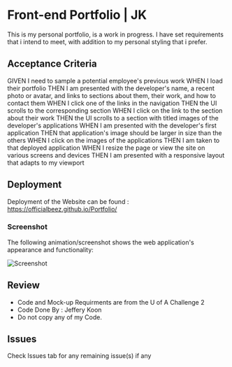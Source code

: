 # Front-end Portfolio | JK

This is my personal portfolio, is a work in progress.
I have set requirements that i intend to meet, with addition to my personal styling that i prefer.



## Acceptance Criteria


GIVEN I need to sample a potential employee's previous work
WHEN I load their portfolio
THEN I am presented with the developer's name, a recent photo or avatar, and links to sections about them, their work, and how to contact them
WHEN I click one of the links in the navigation
THEN the UI scrolls to the corresponding section
WHEN I click on the link to the section about their work
THEN the UI scrolls to a section with titled images of the developer's applications
WHEN I am presented with the developer's first application
THEN that application's image should be larger in size than the others
WHEN I click on the images of the applications
THEN I am taken to that deployed application
WHEN I resize the page or view the site on various screens and devices
THEN I am presented with a responsive layout that adapts to my viewport

## Deployment

Deployment of the Website can be found :
<br> https://officialbeez.github.io/Portfolio/


### Screenshot

The following animation/screenshot shows the web application's appearance and functionality:

![Screenshot](02-advanced-css-homework-demo.gif)

## Review

* Code and Mock-up Requirments are from the U of A Challenge 2
* Code Done By : Jeffery Koon
* Do not copy any of my Code.

## Issues

Check Issues tab for any remaining issue(s) if any

